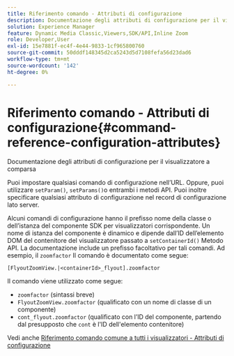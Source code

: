 ```yaml
---
title: Riferimento comando - Attributi di configurazione
description: Documentazione degli attributi di configurazione per il visualizzatore a comparsa
solution: Experience Manager
feature: Dynamic Media Classic,Viewers,SDK/API,Inline Zoom
role: Developer,User
exl-id: 15e7881f-ec4f-4e44-9833-1cf965800760
source-git-commit: 50dddf148345d2ca5243d5d7108fefa56d23dad6
workflow-type: tm+mt
source-wordcount: '142'
ht-degree: 0%

---
```


# Riferimento comando - Attributi di configurazione{#command-reference-configuration-attributes}

Documentazione degli attributi di configurazione per il visualizzatore a comparsa

Puoi impostare qualsiasi comando di configurazione nell’URL. Oppure, puoi utilizzare `setParam()`, `setParams()`o entrambi i metodi API. Puoi inoltre specificare qualsiasi attributo di configurazione nel record di configurazione lato server.

Alcuni comandi di configurazione hanno il prefisso nome della classe o dell’istanza del componente SDK per visualizzatori corrispondente. Un nome di istanza del componente è dinamico e dipende dall’ID dell’elemento DOM del contenitore del visualizzatore passato a `setContainerId()` Metodo API. La documentazione include un prefisso facoltativo per tali comandi. Ad esempio, il `zoomfactor` Il comando è documentato come segue:

`[FlyoutZoomView.|<containerId>_flyout].zoomfactor`

Il comando viene utilizzato come segue:

* `zoomfactor` (sintassi breve)
* `FlyoutZoomView.zoomfactor` (qualificato con un nome di classe di un componente)
* `cont_flyout.zoomfactor` (qualificato con l’ID del componente, partendo dal presupposto che `cont` è l&#39;ID dell&#39;elemento contenitore)

Vedi anche [Riferimento comando comune a tutti i visualizzatori - Attributi di configurazione](../../../r-html5-viewer-20-cmdref-configattrib/r-html5-viewer-20-cmdref-configattrib.md#concept-850e0f2c49b949deb7cfbfd330d329bd)

